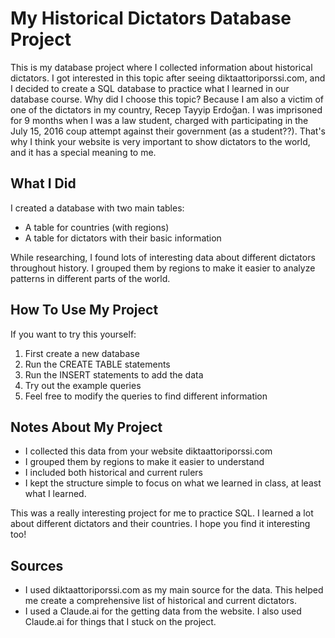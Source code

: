 # My Historical Dictators Database Project

This is my database project where I collected information about historical dictators. I got interested in this topic after seeing diktaattoriporssi.com, and I decided to create a SQL database to practice what I learned in our database course. Why did I choose this topic? Because I am also a victim of one of the dictators in my country, Recep Tayyip Erdoğan. I was imprisoned for 9 months when I was a law student, charged with participating in the July 15, 2016 coup attempt against their government (as a student??). That's why I think your website is very important to show dictators to the world, and it has a special meaning to me.

## What I Did

I created a database with two main tables:

- A table for countries (with regions)
- A table for dictators with their basic information

While researching, I found lots of interesting data about different dictators throughout history. I grouped them by regions to make it easier to analyze patterns in different parts of the world.

## How To Use My Project

If you want to try this yourself:

1. First create a new database
2. Run the CREATE TABLE statements
3. Run the INSERT statements to add the data
4. Try out the example queries
5. Feel free to modify the queries to find different information

## Notes About My Project

- I collected this data from your website diktaattoriporssi.com
- I grouped them by regions to make it easier to understand
- I included both historical and current rulers
- I kept the structure simple to focus on what we learned in class, at least what I learned.

This was a really interesting project for me to practice SQL. I learned a lot about different dictators and their countries. I hope you find it interesting too!

## Sources

- I used diktaattoriporssi.com as my main source for the data. This helped me create a comprehensive list of historical and current dictators.
- I used a Claude.ai for the getting data from the website. I also used Claude.ai for things that I stuck on the project.
